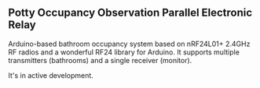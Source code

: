 ## Potty Occupancy Observation Parallel Electronic Relay

Arduino-based bathroom occupancy system based on nRF24L01+ 2.4GHz RF radios and a wonderful RF24 library for Arduino. It supports multiple transmitters (bathrooms) and a single receiver (monitor).

It's in active development.
